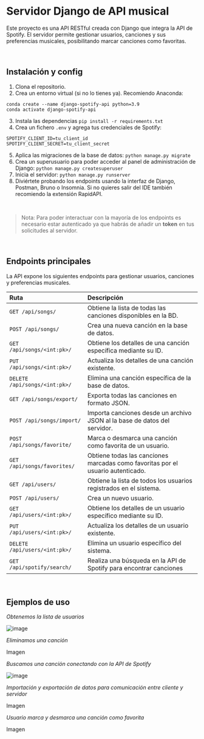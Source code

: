 # Servidor Django de API musical

Este proyecto es una API RESTful creada con Django que integra la API de Spotify. El servidor permite gestionar usuarios, canciones y sus preferencias musicales, posibilitando marcar canciones como favoritas.

&nbsp;

## Instalación y config

1. Clona el repositorio.
2. Crea un entorno virtual (si no lo tienes ya). Recomiendo Anaconda:

```
conda create --name django-spotify-api python=3.9
conda activate django-spotify-api
```

3. Instala las dependencias `pip install -r requirements.txt`
4. Crea un fichero `.env` y agrega tus credenciales de Spotify:

```
SPOTIFY_CLIENT_ID=tu_client_id
SPOTIFY_CLIENT_SECRET=tu_client_secret

```

5. Aplica las migraciones de la base de datos: `python manage.py migrate`
6. Crea un superusuario para poder acceder al panel de administración de Django: `python manage.py createsuperuser`
7. Inicia el servidor: `python manage.py runserver`
8. Diviértete probando los endpoints usando la interfaz de Django, Postman, Bruno o Insomnia. Si no quieres salir del IDE también recomiendo la extensión RapidAPI.

&nbsp;

> Nota: Para poder interactuar con la mayoría de los endpoints es necesario estar autenticado ya que habrás de añadir un **token** en tus solicitudes al servidor.

&nbsp;

## Endpoints principales

La API expone los siguientes endpoints para gestionar usuarios, canciones y preferencias musicales.

| Ruta                      | Descripción                                                                     |
| :------------------------ | :------------------------------------------------------------------------------ |
| `GET /api/songs/`             | Obtiene la lista de todas las canciones disponibles en la BD.                   |
| `POST /api/songs/`            | Crea una nueva canción en la base de datos.                                     |
| `GET /api/songs/<int:pk>/`    | Obtiene los detalles de una canción específica mediante su ID.                  |
| `PUT /api/songs/<int:pk>/`    | Actualiza los detalles de una canción existente.                                |
| `DELETE /api/songs/<int:pk>/` | Elimina una canción específica de la base de datos.                             |
| `GET /api/songs/export/`      | Exporta todas las canciones en formato JSON.                                    |
| `POST /api/songs/import/`     | Importa canciones desde un archivo JSON al la base de datos del servidor.       |
| `POST /api/songs/favorite/`   | Marca o desmarca una canción como favorita de un usuario.                       |
| `GET /api/songs/favorites/`   | Obtiene todas las canciones marcadas como favoritas por el usuario autenticado. |
| `GET /api/users/`             | Obtiene la lista de todos los usuarios registrados en el sistema.               |
| `POST /api/users/`            | Crea un nuevo usuario.                                                          |
| `GET /api/users/<int:pk>/`    | Obtiene los detalles de un usuario específico mediante su ID.                   |
| `PUT /api/users/<int:pk>/`    | Actualiza los detalles de un usuario existente.                                 |
| `DELETE /api/users/<int:pk>/` | Elimina un usuario específico del sistema.                                      |
| `GET /api/spotify/search/`    | Realiza una búsqueda en la API de Spotify para encontrar canciones              |

&nbsp;

## Ejemplos de uso

_Obtenemos la lista de usuarios_

![image](https://github.com/user-attachments/assets/cf32682b-9873-42d9-973c-32c402413483)

_Eliminamos una canción_

Imagen

_Buscamos una canción conectando con la API de Spotify_

![image](https://github.com/user-attachments/assets/f673e88f-a913-49f5-95c8-75244978ac7e)


_Importación y exportación de datos para comunicación entre cliente y servidor_

Imagen

_Usuario marca y desmarca una canción como favorita_

Imagen
